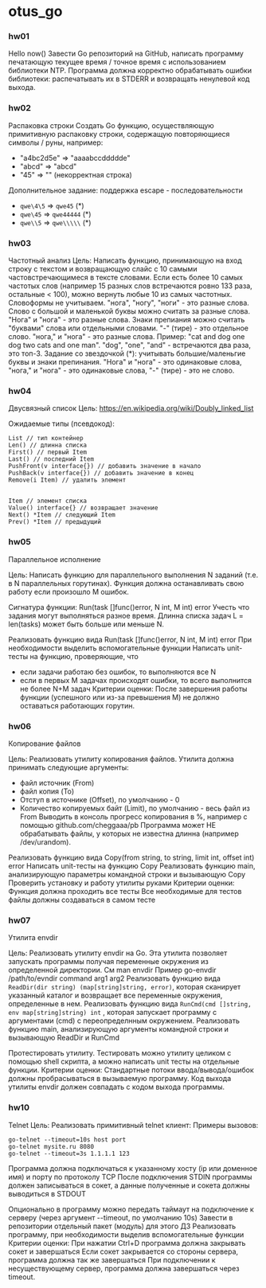 # otus_go

### hw01
Hello now()
Завести Go репозиторий на GitHub, написать программу печатающую текущее время / точное 
время с использованием библиотеки NTP.
Программа должна корректно обрабатывать ошибки библиотеки: распечатывать их в STDERR и 
возвращать ненулевой код выхода.

### hw02
Распаковка строки
Создать Go функцию, осуществляющую примитивную распаковку строки, содержащую повторяющиеся 
символы / руны, например:

* "a4bc2d5e" => "aaaabccddddde"
* "abcd" => "abcd"
* "45" => "" (некорректная строка)

Дополнительное задание: поддержка escape - последовательности
* `qwe\4\5` => `qwe45` (*)
* `qwe\45` => `qwe44444` (*)
* `qwe\\5` => `qwe\\\\\` (*)

### hw03
Частотный анализ
Цель: Напиcать функцию, принимающую на вход строку с текстом и возвращающую слайс с 10 
самыми частовстречающимеся в тексте словами. Если есть более 10 самых частотых слов 
(например 15 разных слов встречаются ровно 133 раза, остальные < 100), можно вернуть любые 
10 из самых частотных. Словоформы не учитываем. "нога", "ногу", "ноги" - это разные слова. 
Слово с большой и маленькой буквы можно считать за разные слова. "Нога" и "нога" - это разные 
слова. Знаки препиания можно считать "буквами" слова или отдельными словами. "-" (тире) - 
это отдельное слово. "нога," и "нога" - это разные слова. 
Пример: "cat and dog one dog two cats and one man". "dog", "one", "and" - 
встречаются два раза, это топ-3. 
Задание со звездочкой (*): учитывать большие/маленьгие буквы и знаки препинания. 
"Нога" и "нога" - это одинаковые слова, "нога," и "нога" - это одинаковые слова, "-" (тире) - 
это не слово.

### hw04
Двусвязный список
Цель: https://en.wikipedia.org/wiki/Doubly_linked_list 

​Ожидаемые типы (псевдокод):

```​
List // тип контейнер 
Len() // длинна списка 
First() // первый Item 
Last() // последний Item 
PushFront(v interface{}) // добавить значение в начало 
PushBack(v interface{}) // добавить значение в конец 
Remove(i Item) // удалить элемент 


​Item // элемент списка 
Value() interface{} // возвращает значение 
Next() *Item // следующий Item 
Prev() *Item // предыдущий 
```

### hw05
Параллельное исполнение

Цель: Написать функцию для параллельного выполнения N заданий (т.е. в N параллельных горутинах). Функция должна 
останавливать свою работу если произошло M ошибок. 

Сигнатура функции: Run(task []func()error, N int, M int) error 
Учесть что задания могут выполняться разное время. 
Длинна списка задач L = len(tasks) может быть больше или меньше N.

Реализовать функцию вида Run(task []func()error, N int, M int) error
При необходимости выделить вспомогательные функции
Написать unit-тесты на функцию, проверяющие, что
* если задачи работаю без ошибок, то выполняются все N
* если в первых M задачах происходят ошибки, то всего выполнится не более N+M задач
Критерии оценки: После завершения работы функции (успешного или из-за превышения M) не должно оставаться работающих 
горутин.


### hw06
Копирование файлов

Цель: Реализовать утилиту копирования файлов. 
Утилита должна принимать следующие аргументы:
 * файл источник (From) 
 * файл копия (To) 
 * Отступ в источнике (Offset), по умолчанию - 0 
 * Количество копируемых байт (Limit), по умолчанию - весь файл из From 
Выводить в консоль прогресс копирования в %, например с помощью github.com/cheggaaa/pb 
Программа может НЕ обрабатывать файлы, у которых не известна длинна (например /dev/urandom).

Реализовать функцию вида Copy(from string, to string, limit int, offset int) error
Написать unit-тесты на функцию Copy
Реализовать функцию main, анализирующую параметры командной строки и вызывающую Copy
Проверить установку и работу утилиты руками
Критерии оценки: Функция должна проходить все тесты
Все необходимые для тестов файлы должны создаваться в самом тесте


### hw07
Утилита envdir

Цель: Реализовать утилиту envdir на Go. Эта утилита позволяет запускать программы получая переменные окружения 
из определенной директории. См man envdir Пример go-envdir /path/to/evndir command arg1 arg2
Реализовать функцию вида `ReadDir(dir string) (map[string]string, error)`, которая сканирует указанный каталог и 
возвращает все переменные окружения, определенные в нем.
Реализовать функцию вида `RunCmd(cmd []string, env map[string]string) int` , которая запускает программу с аргументами 
(cmd) c переопределнным окружением.
Реализовать функцию main, анализирующую аргументы командной строки и вызывающую ReadDir и RunCmd

Протестировать утилиту.
Тестировать можно утилиту целиком с помощью shell скрипта, а можно написать unit тесты на отдельные функции.
Критерии оценки: Стандартные потоки ввода/вывода/ошибок должны пробрасываться в вызываемую программу.
Код выхода утилиты envdir должен совпадать с кодом выхода программы.

### hw10
Telnet
Цель: Реализовать примитивный telnet клиент:
Примеры вызовов:

```
go-telnet --timeout=10s host port
go-telnet mysite.ru 8080
go-telnet --timeout=3s 1.1.1.1 123
```

Программа должна подключаться к указанному хосту (ip или доменное имя) и порту по протоколу TCP
После подключения STDIN программы должен записываться в сокет, а данные полученные и сокета должны выводиться в STDOUT

Опционально в программу можно передать таймаут на подключение к серверу (через аргумент --timeout, по умолчанию 10s)
Завести в репозитории отдельный пакет (модуль) для этого ДЗ
Реализовать программу, при необходимости выделив вспомогательные функции
Критерии оценки: При нажатии Ctrl+D программа должна закрывать сокет и завершаться
Если сокет закрывается со стороны сервера, программа должна так же завершаться
При подключении к несуществующему сервер, программа должна завершаться через timeout.
